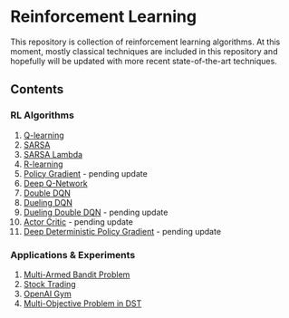# Reinforcement Learning

This repository is collection of reinforcement learning algorithms. At this moment, mostly classical techniques are included in this repository and hopefully will be updated with more recent state-of-the-art techniques.

## Contents

### RL Algorithms

 1. [Q-learning](Q-learning)
 2. [SARSA](SARSA)
 3. [SARSA Lambda](SARSA_Lambda)
 4. [R-learning](R-learning)
 5. [Policy Gradient](Policy_Gradient) - pending update
 6. [Deep Q-Network](Deep_Q-Network)
 7. [Double DQN](Double_DQN)
 8. [Dueling DQN](Dueling_DQN)
 9. [Dueling Double DQN](Dueling_Double_DQN) - pending update
 10. [Actor Critic](Actor-Critic) - pending update
 11. [Deep Deterministic Policy Gradient](DDPG) - pending update

### Applications & Experiments

 1. [Multi-Armed Bandit Problem](Multi-Armed_Bandit)
 2. [Stock Trading](DRL_Stock_Trading_TF2)
 3. [OpenAI Gym](RL_Comparison_Performances_Gym)
 4. [Multi-Objective Problem in DST](Multi-Objective_Q-learning_DST)
